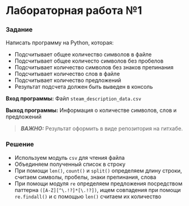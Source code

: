 # Лабораторная работа  №1

### Задание
Написать программу на Python, которая:

* Подсчитывает общее количество символов в файле
* Подсчитывает общее количесто символов без пробелов
* Подсчитывает количество символов без знаков препинания
* Подсчитывает количество слов в файле
* Подсчитывает количество предложений
* Результат подсчета должен быть выведен в консоль

**Вход программы:**
Файл `steam_description_data.csv`

**Выход программы:**
Информация о количестве символов, слов и предложений

> **_ВАЖНО:_**
Результат оформить в виде репозитория на гитхабе.

### Решение
* Используем модуль `csv` для чтения файла
* Объединяем полученный список в строку
* При помощи `len()`, `count()` и `split()` определяем длину строки, считаем символы, пробелы, знаки препинания, слова
* При помощи модуля `re` определяем предложения посредством паттерна `([A-Z][^\.!?]*[\.!?])`, ищем совпадения при помощи `re.findall()` и с помощью `len()` считаем их количество



